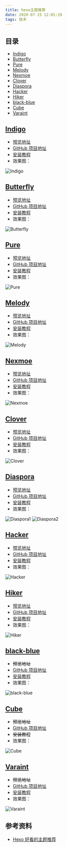 ```yaml
---
title: hexo主题推荐
date: 2020-07-15 12:01:19
tags: 技术
---
```


## 目录

* [Indigo](#Indigo)
* [Butterfly](#Butterfly)
* [Pure](#Pure)
* [Melody](#Melody)
* [Nexmoe](#Nexmoe)
* [Clover](#Clover)
* [Diaspora](#Diaspora)
* [Hacker](#Hacker)
* [Hiker](#Hiker)
* [black-blue](#black-blue)
* [Cube](#Cube)
* [Varaint](#Varaint)

## [Indigo](#Indigo)

* [预览地址](https://www.imys.net/)
* [GitHub 项目地址](https://github.com/yscoder/hexo-theme-indigo)
* [安装教程](https://github.com/yscoder/hexo-theme-indigo/wiki)
* 效果图：

![Indigo](hexo主题推荐/Indigo.png)

## [Butterfly](#Butterfly)

* [预览地址](https://jerryc.me/)
* [GitHub 项目地址](https://github.com/jerryc127/hexo-theme-butterfly)
* [安装教程](https://jerryc.me/posts/21cfbf15/)
* 效果图：

![Butterfly](https://img-blog.csdnimg.cn/20190816091627682.png?x-oss-process=image/watermark,type_ZmFuZ3poZW5naGVpdGk,shadow_10,text_aHR0cHM6Ly9ibG9nLmNzZG4ubmV0L3pnZDgyNjIzNzcxMA==,size_16,color_FFFFFF,t_70)

## [Pure](#Pure)

* [预览地址](https://blog.cofess.com/)
* [GitHub 项目地址](https://github.com/cofess/hexo-theme-pure)
* [安装教程](https://blog.cofess.com/2017/11/01/hexo-blog-theme-pure-usage-description.html)
* 效果图：

![Pure](https://img-blog.csdnimg.cn/20190816091713359.png?x-oss-process=image/watermark,type_ZmFuZ3poZW5naGVpdGk,shadow_10,text_aHR0cHM6Ly9ibG9nLmNzZG4ubmV0L3pnZDgyNjIzNzcxMA==,size_16,color_FFFFFF,t_70)

## [Melody](#Melody)

* [预览地址](https://molunerfinn.com/)
* [GitHub 项目地址](https://github.com/Molunerfinn/hexo-theme-melody)
* [安装教程](https://github.com/Molunerfinn/hexo-theme-melody)
* 效果图：

![Melody](https://img-blog.csdnimg.cn/20190816091738576.png?x-oss-process=image/watermark,type_ZmFuZ3poZW5naGVpdGk,shadow_10,text_aHR0cHM6Ly9ibG9nLmNzZG4ubmV0L3pnZDgyNjIzNzcxMA==,size_16,color_FFFFFF,t_70)

## [Nexmoe](#Nexmoe)

* [预览地址](https://nexmoe.com/)
* [GitHub 项目地址](https://github.com/nexmoe/hexo-theme-nexmoe)
* [安装教程](https://nexmoe.com/hexo-theme-nexmoe.html)
* 效果图：

![Nexmoe](https://img-blog.csdnimg.cn/20190816091825224.png?x-oss-process=image/watermark,type_ZmFuZ3poZW5naGVpdGk,shadow_10,text_aHR0cHM6Ly9ibG9nLmNzZG4ubmV0L3pnZDgyNjIzNzcxMA==,size_16,color_FFFFFF,t_70)

## [Clover](#Clover)

* [预览地址](https://esappear.github.io/clover/)
* [GitHub 项目地址](https://github.com/esappear/hexo-theme-clover)
* [安装教程](https://github.com/esappear/hexo-theme-clover)
* 效果图：

![Clover](hexo主题推荐/Clover.png)

## [Diaspora](#Diaspora)

* [预览地址](https://fech.in/)
* [GitHub 项目地址](https://github.com/Fechin/hexo-theme-diaspora)
* [安装教程](https://github.com/Fechin/hexo-theme-diaspora)
* 效果图：

![Diaspora1](hexo主题推荐/Diaspora1.jpg)
![Diaspora2](https://img-blog.csdnimg.cn/20190816092926768.png?x-oss-process=image/watermark,type_ZmFuZ3poZW5naGVpdGk,shadow_10,text_aHR0cHM6Ly9ibG9nLmNzZG4ubmV0L3pnZDgyNjIzNzcxMA==,size_16,color_FFFFFF,t_70)

## [Hacker](#Hacker)

* [预览地址](https://blog.daraw.cn/)
* [GitHub 项目地址](https://github.com/CodeDaraW/Hacker)
* [安装教程](https://github.com/CodeDaraW/Hacker)
* 效果图：

![Hacker](hexo主题推荐/Hacker.jpg)

## [Hiker](#Hiker)

* [预览地址](https://itimetraveler.github.io/hexo-theme-hiker/)
* [GitHub 项目地址](https://github.com/iTimeTraveler/hexo-theme-hiker)
* [安装教程](https://github.com/iTimeTraveler/hexo-theme-hiker/blob/master/README.cn.md)
* 效果图：

![Hiker](hexo主题推荐/Hiker.png)

## [black-blue](#black-blue)

* ~~预览地址~~
* [GitHub 项目地址](https://github.com/maochunguang/black-blue)
* [安装教程](https://github.com/maochunguang/black-blue)
* 效果图：

![black-blue](hexo主题推荐/black-blue.png)

## [Cube](#Cube)

* ~~预览地址~~
* [GitHub 项目地址](https://github.com/ZEROKISEKI/hexo-theme-cube)
* ~~安装教程~~
* 效果图：

![Cube](https://img-blog.csdnimg.cn/20190816094150954.png?x-oss-process=image/watermark,type_ZmFuZ3poZW5naGVpdGk,shadow_10,text_aHR0cHM6Ly9ibG9nLmNzZG4ubmV0L3pnZDgyNjIzNzcxMA==,size_16,color_FFFFFF,t_70)

## [Varaint](#Varaint)

* ~~预览地址~~
* [GitHub 项目地址](https://github.com/justpsvm/hexo-theme-varaint)
* [安装教程](https://github.com/justpsvm/hexo-theme-varaint)
* 效果图：

![Varaint](hexo主题推荐/Varaint.png)

## 参考资料

* [Hexo 好看的主题推荐](https://blog.csdn.net/zgd826237710/article/details/99671027)